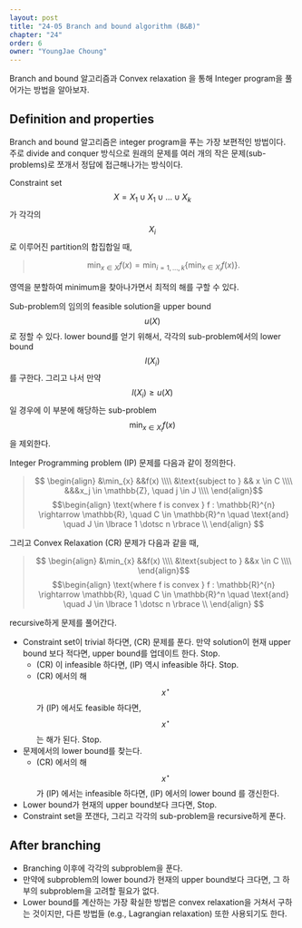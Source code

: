 ```yaml
---
layout: post
title: "24-05 Branch and bound algorithm (B&B)"
chapter: "24"
order: 6
owner: "YoungJae Choung"
---
```


Branch and bound 알고리즘과 Convex relaxation 을 통해 Integer program을 풀어가는 방법을 알아보자.

## Definition and properties
Branch and bound 알고리즘은 integer program을 푸는 가장 보편적인 방법이다. 주로 divide and conquer 방식으로 원래의 문제를 여러 개의 작은 문제(sub-problems)로 쪼개서 정답에 접근해나가는 방식이다. 

Constraint set $$X = X_{1} \cup X_{1} \cup \dotsc \cup X_{k}$$ 가 각각의 $$X_{i}$$로 이루어진 partition의 합집합일 때,
> $$ \min_{x \in X} f(x) = \min_{i = 1, \dotsc , k} \lbrace \min_{x \in X_{i}} f(x) \rbrace .$$

영역을 분할하여 minimum을 찾아나가면서 최적의 해를 구할 수 있다.

Sub-problem의 임의의 feasible solution을 upper bound $$u(X)$$로 정할 수 있다. lower bound를 얻기 위해서, 각각의 sub-problem에서의 lower bound $$l(X_{i})$$ 를 구한다. 그리고 나서 만약 $$l(X_{i}) \geq u(X)$$ 일 경우에 이 부분에 해당하는 sub-problem $$\min_{x \in X_{i}} f(x)$$ 을 제외한다. 
 
Integer Programming problem (IP) 문제를 다음과 같이 정의한다.

> $$
> \begin{align}
> &\min_{x} &&f(x) \\\\
> &\text{subject to } && x \in C \\\\
> &&&x_j \in \mathbb{Z}, \quad j \in J \\\\
> \end{align}$$
> $$\begin{align}
> \text{where f is convex } f : \mathbb{R}^{n} \rightarrow \mathbb{R}, \quad C \in \mathbb{R}^n 
\quad \text{and} \quad J \in \lbrace 1 \dotsc n \rbrace \\
> \end{align}
> $$

그리고 Convex Relaxation (CR) 문제가 다음과 같을 때,

> $$
> \begin{align}
> &\min_{x} &&f(x) \\\\
> &\text{subject to } &&x \in C \\\\
> \end{align}$$
> $$\begin{align}
> \text{where f is convex } f : \mathbb{R}^{n} \rightarrow \mathbb{R}, \quad C \in \mathbb{R}^n 
\quad \text{and} \quad J \in \lbrace 1 \dotsc n \rbrace \\
> \end{align}
> $$

recursive하게 문제를 풀어간다.

* Constraint set이 trivial 하다면, (CR) 문제를 푼다. 만약 solution이 현재 upper bound 보다 적다면, upper bound를 업데이트 한다. Stop.
    * (CR) 이 infeasible 하다면, (IP) 역시 infeasible 하다. Stop.
    * (CR) 에서의 해 $$x^{\star}$$가 (IP) 에서도 feasible 하다면, $$x^{\star}$$는 해가 된다. Stop.
* 문제에서의 lower bound를 찾는다.
    * (CR) 에서의 해 $$x^{\star}$$가 (IP) 에서는 infeasible 하다면, (IP) 에서의 lower bound 를 갱신한다.
* Lower bound가 현재의 upper bound보다 크다면, Stop.
* Constraint set을 쪼갠다, 그리고 각각의 sub-problem을 recursive하게 푼다.


## After branching

* Branching 이후에 각각의 subproblem을 푼다.
* 만약에 subproblem의 lower bound가 현재의 upper bound보다 크다면, 그 하부의 subproblem을 고려할 필요가 없다.
* Lower bound를 계산하는 가장 확실한 방법은 convex relaxation을 거쳐서 구하는 것이지만, 다른 방법들 (e.g., Lagrangian relaxation) 또한 사용되기도 한다.
